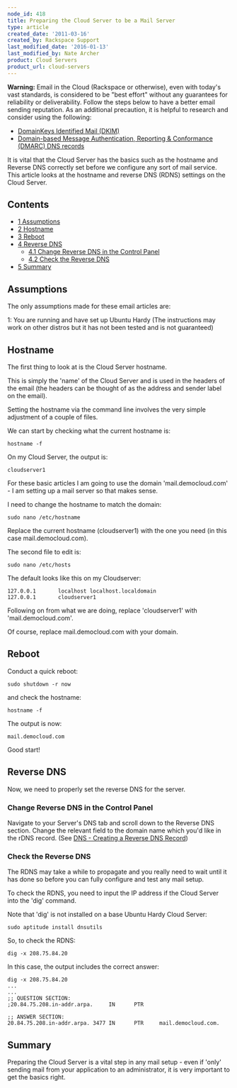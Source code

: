 ```yaml
---
node_id: 418
title: Preparing the Cloud Server to be a Mail Server
type: article
created_date: '2011-03-16'
created_by: Rackspace Support
last_modified_date: '2016-01-13'
last_modified_by: Nate Archer
product: Cloud Servers
product_url: cloud-servers
---
```


**Warning:** Email in the Cloud (Rackspace or otherwise), even with
today's vast standards, is considered to be "best effort" without any
guarantees for reliability or deliverability. Follow the steps below to
have a better email sending reputation. As an additional precaution, it
is helpful to research and consider using the following:

-   [DomainKeys Identified
    Mail (DKIM)](/how-to/rackspace-cloud-dns-additional-resources)
-   [Domain-based Message Authentication, Reporting &
    Conformance (DMARC) DNS records](http://www.dmarc.org/index.html)

It is vital that the Cloud Server has the basics such as the hostname
and Reverse DNS correctly set before we configure any sort of mail
service. This article looks at the hostname and reverse DNS (RDNS)
settings on the Cloud Server.

Contents
--------

-   [<span class="tocnumber">1</span> <span
    class="toctext">Assumptions</span>](#Assumptions)
-   [<span class="tocnumber">2</span> <span
    class="toctext">Hostname</span>](#Hostname)
-   [<span class="tocnumber">3</span> <span
    class="toctext">Reboot</span>](#Reboot)
-   [<span class="tocnumber">4</span> <span class="toctext">Reverse
    DNS</span>](#Reverse_DNS)
    -   [<span class="tocnumber">4.1</span> <span class="toctext">Change
        Reverse DNS in the Control
        Panel</span>](#Change_Reverse_DNS_in_the_Control_Panel)
    -   [<span class="tocnumber">4.2</span> <span class="toctext">Check
        the Reverse DNS</span>](#Check_the_Reverse_DNS)
-   [<span class="tocnumber">5</span> <span
    class="toctext">Summary</span>](#Summary)



<span class="mw-headline">Assumptions </span>
---------------------------------------------

The only assumptions made for these email articles are:

1: You are running and have set up Ubuntu Hardy (The instructions may
work on other distros but it has not been tested and is not guaranteed)



<span class="mw-headline">Hostname </span>
------------------------------------------

The first thing to look at is the Cloud Server hostname.

This is simply the 'name' of the Cloud Server and is used in the headers
of the email (the headers can be thought of as the address and sender
label on the email).

Setting the hostname via the command line involves the very simple
adjustment of a couple of files.

We can start by checking what the current hostname is:

    hostname -f

On my Cloud Server, the output is:

    cloudserver1

For these basic articles I am going to use the domain
'mail.democloud.com' - I am setting up a mail server so that makes
sense.

I need to change the hostname to match the domain:

    sudo nano /etc/hostname

Replace the current hostname (cloudserver1) with the one you need (in
this case mail.democloud.com).

The second file to edit is:

    sudo nano /etc/hosts

The default looks like this on my Cloudserver:

    127.0.0.1       localhost localhost.localdomain
    127.0.0.1       cloudserver1

Following on from what we are doing, replace 'cloudserver1' with
'mail.democloud.com'.

Of course, replace mail.democloud.com with your domain.



<span class="mw-headline">Reboot </span>
----------------------------------------

Conduct a quick reboot:

    sudo shutdown -r now

and check the hostname:

    hostname -f

The output is now:

    mail.democloud.com

Good start!



<span class="mw-headline">Reverse DNS </span>
---------------------------------------------

Now, we need to properly set the reverse DNS for the server.



### <span class="mw-headline">Change Reverse DNS in the Control Panel </span>

Navigate to your Server's DNS tab and scroll down to the Reverse DNS
section. Change the relevant field to the domain name which you'd like
in the rDNS record. (See [DNS - Creating a Reverse DNS
Record](/how-to/create-a-reverse-dns-record-0 "DNS - Creating a Reverse DNS Record"))



### <span class="mw-headline">Check the Reverse DNS </span>

The RDNS may take a while to propagate and you really need to wait until
it has done so before you can fully configure and test any mail setup.

To check the RDNS, you need to input the IP address if the Cloud Server
into the 'dig' command.

Note that 'dig' is not installed on a base Ubuntu Hardy Cloud Server:

    sudo aptitude install dnsutils

So, to check the RDNS:

    dig -x 208.75.84.20

In this case, the output includes the correct answer:

    dig -x 208.75.84.20
    ...
    ...
    ;; QUESTION SECTION:
    ;20.84.75.208.in-addr.arpa.     IN      PTR

    ;; ANSWER SECTION:
    20.84.75.208.in-addr.arpa. 3477 IN      PTR     mail.democloud.com.



<span class="mw-headline">Summary </span>
-----------------------------------------

Preparing the Cloud Server is a vital step in any mail setup - even if
'only' sending mail from your application to an administrator, it is
very important to get the basics right.

